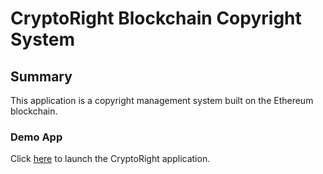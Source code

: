 # CryptoRight Blockchain Copyright System

## Summary

This application is a copyright management system built on the Ethereum blockchain.

### Demo App

Click [here](app1/index.html) to launch the CryptoRight application.
